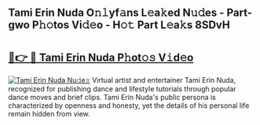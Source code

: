 ## Tami Erin Nuda O𝚗𝚕yf𝚊ns L𝚎a𝚔ed N𝚞𝚍es - Part-gwo P𝚑𝚘tos Vi𝚍𝚎o - H𝚘𝚝 Part L𝚎a𝚔s 8SDvH

# <h2><a href="http://kfa18y.oniu.top/?m=Tami+Erin+Nuda">🔗👉 🔴 Tami Erin Nuda P𝚑ot𝚘𝚜 V𝚒d𝚎o</a></h2>

[![Tami Erin Nuda Nu𝚍e𝚜](https://i.imgur.com/0qMVB7G.gif)](http://kfa18y.oniu.top/?m=Tami+Erin+Nuda)
Virtual artist and entertainer Tami Erin Nuda, recognized for publishing dance and lifestyle tutorials through popular dance moves and brief clips. Tami Erin Nuda's public persona is characterized by openness and honesty, yet the details of his personal life remain hidden from view.  
